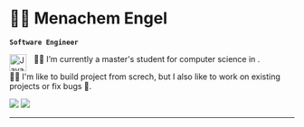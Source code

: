 # 👨‍💻 Menachem Engel 

**`Software Engineer`**

👨‍🎓 I’m currently a master's student for computer science in <a href="https://hac.ac.il/"> <img align="left" alt="Java" width="30px" style="padding-right:10px;" src="https://upload.wikimedia.org/wikipedia/en/8/8e/Hadassah_New_Logo.png"/></a>.

👷‍♂️ I'm like to build project from screch, but I also like to work on existing projects or fix bugs 🦗.


<a href="menachemengel26@gmail.com"> <img src="https://custom-icon-badges.demolab.com/badge/-My Emaile-FF0000?style=for-the-badge&logo=mail&logoColor=white"/></a>  <a href="https://www.linkedin.com/in/menachem-engel-73a533b0"> <img src="https://custom-icon-badges.demolab.com/badge/-My LinkdIn-blue?style=for-the-badge&logo=linkedin&logoColor=white"/></a>


<hr/>

  
<!--
**MenachemEngel/MenachemEngel** is a ✨ _special_ ✨ repository because its `README.md` (this file) appears on your GitHub profile.

Here are some ideas to get you started:

- 🔭 I’m currently working on ...
- 🌱 I’m currently learning ...
- 👯 I’m looking to collaborate on ...
- 🤔 I’m looking for help with ...
- 💬 Ask me about ...
- 📫 How to reach me: ...
- 😄 Pronouns: ...
- ⚡ Fun fact: ...
-->
